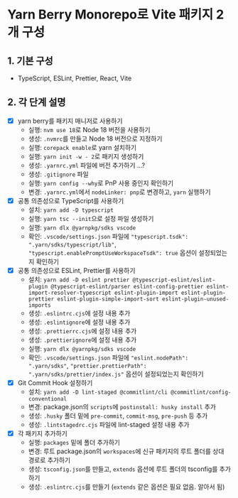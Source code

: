 # Yarn Berry Monorepo로 Vite 패키지 2개 구성

## 1. 기본 구성

- TypeScript, ESLint, Prettier, React, Vite

## 2. 각 단계 설명

- [x] yarn berry를 패키지 매니저로 사용하기
  - 실행: `nvm use 18`로 Node 18 버전을 사용하기
  - 생성: `.nvmrc`를 만들고 Node 18 버전으로 지정하기
  - 실행: `corepack enable`로 yarn 설치하기
  - 실행: `yarn init -w - 2`로 패키지 생성하기
  - 생성: `.yarnrc.yml` 파일에 버전 추가하기 ...?
  - 생성: `.gitignore` 파일
  - 실행: `yarn config --why`로 PnP 사용 중인지 확인하기
  - 변경: `.yarnrc.yml`에서 `nodeLinker: pnp`로 변경하고, `yarn` 실행하기
- [x] 공통 의존성으로 TypeScript를 사용하기
  - 설치: `yarn add -D typescript`
  - 실행: `yarn tsc --init`으로 설정 파일 생성하기
  - 실행: `yarn dlx @yarnpkg/sdks vscode`
  - 확인: `.vscode/settings.json` 파일에 `"typescript.tsdk": ".yarn/sdks/typescript/lib"`, `"typescript.enablePromptUseWorkspaceTsdk": true` 옵션이 설정되었는지 확인하기
- [x] 공통 의존성으로 ESLint, Prettier를 사용하기
  - 설치: `yarn add -D eslint prettier @typescript-eslint/eslint-plugin @typescript-eslint/parser eslint-config-prettier eslint-import-resolver-typescript eslint-plugin-import eslint-plugin-prettier eslint-plugin-simple-import-sort eslint-plugin-unused-imports`
  - 생성: `.eslintrc.cjs`에 설정 내용 추가
  - 생성: `.eslintignore`에 설정 내용 추가
  - 생성: `.prettierrc.cjs`에 설정 내용 추가
  - 생성: `.prettierignore`에 설정 내용 추가
  - 실행: `yarn dlx @yarnpkg/sdks vscode`
  - 확인: `.vscode/settings.json` 파일에 `"eslint.nodePath": ".yarn/sdks"`, `"prettier.prettierPath": ".yarn/sdks/prettier/index.js"` 옵션이 설정되었는지 확인하기
- [x] Git Commit Hook 설정하기
  - 설치: `yarn add -D lint-staged @commitlint/cli @commitlint/config-conventional`
  - 변경: package.json의 `scripts`에 `postinstall: husky install` 추가
  - 생성: `.husky` 폴더 밑에 `pre-commit`, `commit-msg`, `pre-push` 등 추가
  - 생성: `.lintstagedrc.cjs` 파일에 lint-staged 설정 내용 추가
- [x] 각 패키지 추가하기
  - 실행: `packages` 밑에 폴더 추가하기
  - 변경: 루트 package.json의 `workspaces`에 신규 패키지의 루트 폴더를 상대 경로로 추가하기
  - 생성: `tsconfig.json`를 만들고, `extends` 옵션에 루트 폴더의 tsconfig를 추가하기
  - 생성: `.eslintrc.cjs`를 만들기 (`extends` 같은 옵션은 필요 없음. 알아서 됨)
